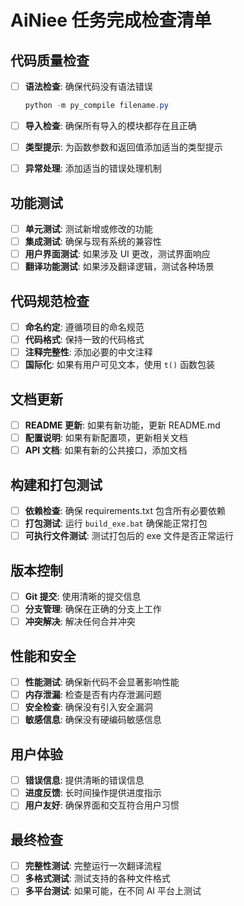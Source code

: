 # AiNiee 任务完成检查清单

## 代码质量检查
- [ ] **语法检查**: 确保代码没有语法错误
  ```powershell
  python -m py_compile filename.py
  ```

- [ ] **导入检查**: 确保所有导入的模块都存在且正确
- [ ] **类型提示**: 为函数参数和返回值添加适当的类型提示
- [ ] **异常处理**: 添加适当的错误处理机制

## 功能测试
- [ ] **单元测试**: 测试新增或修改的功能
- [ ] **集成测试**: 确保与现有系统的兼容性
- [ ] **用户界面测试**: 如果涉及 UI 更改，测试界面响应
- [ ] **翻译功能测试**: 如果涉及翻译逻辑，测试各种场景

## 代码规范检查
- [ ] **命名约定**: 遵循项目的命名规范
- [ ] **代码格式**: 保持一致的代码格式
- [ ] **注释完整性**: 添加必要的中文注释
- [ ] **国际化**: 如果有用户可见文本，使用 `t()` 函数包装

## 文档更新
- [ ] **README 更新**: 如果有新功能，更新 README.md
- [ ] **配置说明**: 如果有新配置项，更新相关文档
- [ ] **API 文档**: 如果有新的公共接口，添加文档

## 构建和打包测试
- [ ] **依赖检查**: 确保 requirements.txt 包含所有必要依赖
- [ ] **打包测试**: 运行 `build_exe.bat` 确保能正常打包
- [ ] **可执行文件测试**: 测试打包后的 exe 文件是否正常运行

## 版本控制
- [ ] **Git 提交**: 使用清晰的提交信息
- [ ] **分支管理**: 确保在正确的分支上工作
- [ ] **冲突解决**: 解决任何合并冲突

## 性能和安全
- [ ] **性能测试**: 确保新代码不会显著影响性能
- [ ] **内存泄漏**: 检查是否有内存泄漏问题
- [ ] **安全检查**: 确保没有引入安全漏洞
- [ ] **敏感信息**: 确保没有硬编码敏感信息

## 用户体验
- [ ] **错误信息**: 提供清晰的错误信息
- [ ] **进度反馈**: 长时间操作提供进度指示
- [ ] **用户友好**: 确保界面和交互符合用户习惯

## 最终检查
- [ ] **完整性测试**: 完整运行一次翻译流程
- [ ] **多格式测试**: 测试支持的各种文件格式
- [ ] **多平台测试**: 如果可能，在不同 AI 平台上测试